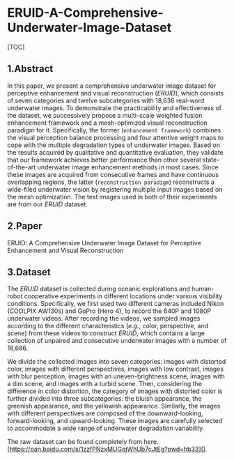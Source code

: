 # ERUID-A-Comprehensive-Underwater-Image-Dataset

[TOC]

## 1.Abstract

In this paper, we present a comprehensive underwater image dataset for perceptive enhancement and visual reconstruction (*ERUID*), which consists of seven categories and twelve subcategories with 18,636 real-word underwater images. To demonstrate the practicability and effectiveness of the dataset, we successively propose a multi-scale weighted fusion enhancement framework and a mesh-optimized visual reconstruction paradigm for it. Specifically, the former (`enhancement framework`) combines the visual perception balance processing and four attentive weight maps to cope with the multiple degradation types of underwater images. Based on the results acquired by qualitative and quantitative evaluation, they validate that our framework achieves better performance than other several state-of-the-art underwater image enhancement methods in most cases. Since these images are acquired from consecutive frames and have continuous overlapping regions, the latter (`reconstruction paradigm`) reconstructs a wide-filed underwater vision by registering multiple input images based on the mesh optimization. The test images used in both of their experiments are from our *ERUID* dataset.

## 2.Paper

ERUID: A Comprehensive Underwater Image Dataset for Perceptive Enhancement and Visual Reconstruction

## 3.Dataset

The *ERUID* dataset is collected during oceanic explorations and human-robot cooperative experiments in different locations under various visibility conditions. Specifically, we first used two different cameras included Nikon (COOLPIX AW130s) and GoPro (Hero 4), to record the 640P and 1080P underwater videos. After recording the videos, we sampled images according to the different characteristics (*e.g.*, color, perspective, and scene) from these videos to construct *ERUID*, which contains a large collection of unpaired and consecutive underwater images with a number of 18,686.

We divide the collected images into seven categories: images with distorted color, images with different perspectives, images with low contrast, images with blur perception, images with an uneven-brightness scene, images with a dim scene, and images with a turbid scene. Then, considering the difference in color distortion, the category of images with distorted color is further divided into three subcategories: the bluish appearance, the greenish appearance, and the yellowish appearance. Similarly, the images with different perspectives are composed of the downward-looking, forward-looking, and upward-looking. These images are carefully selected to accommodate a wide range of underwater degradation variability.

The raw dataset can be found completely from here. [https://pan.baidu.com/s/1zzfPNzxMUGqjWhUb7cJtEg?pwd=hb33]().
